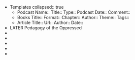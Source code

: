 - Templates
  collapsed:: true
	- Podcast
	  Name::
	  Title::
	  Type:: Podcast
	  Date::
	  Comment::
	- Books
	  Title::
	  Format::
	  Chapter::
	  Author::
	  Theme::
	  Tags::
	- Article
	  Title::
	  Url::
	  Author::
	  Date::
- LATER Pedagogy of the Oppressed
-
-
-
-
-